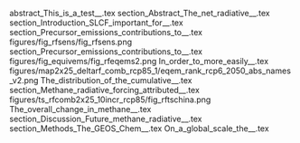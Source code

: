 abstract_This_is_a_test__.tex
section_Abstract_The_net_radiative__.tex
section_Introduction_SLCF_important_for__.tex
section_Precursor_emissions_contributions_to__.tex
figures/fig_rfsens/fig_rfsens.png
section_Precursor_emissions_contributions_to__.tex
figures/fig_equivems/fig_rfeqems2.png
In_order_to_more_easily__.tex
figures/map2x25_deltarf_comb_rcp85_1/eqem_rank_rcp6_2050_abs_names_v2.png
The_distribution_of_the_cumulative__.tex
section_Methane_radiative_forcing_attributed__.tex
figures/ts_rfcomb2x25_10incr_rcp85/fig_rftschina.png
The_overall_change_in_methane__.tex
section_Discussion_Future_methane_radiative__.tex
section_Methods_The_GEOS_Chem__.tex
On_a_global_scale_the__.tex
